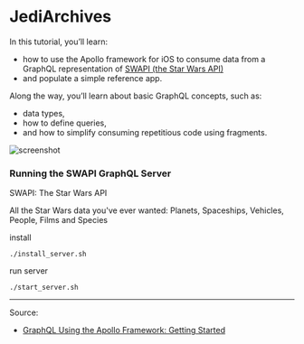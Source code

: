 # JediArchives

In this tutorial, you’ll learn: 

- how to use the Apollo framework for iOS to consume data from a GraphQL representation of [SWAPI (the Star Wars API)](https://swapi.co/)
- and populate a simple reference app.

Along the way, you’ll learn about basic GraphQL concepts, such as:

- data types, 
- how to define queries, 
- and how to simplify consuming repetitious code using fragments.

![screenshot](https://koenig-media.raywenderlich.com/uploads/2018/05/Simulator-Screen-Shot-iPhone-8-2018-05-19-at-15.36.20.png)

### Running the SWAPI GraphQL Server
SWAPI: The Star Wars API

All the Star Wars data you've ever wanted:
Planets, Spaceships, Vehicles, People, Films and Species

install

```
./install_server.sh
```

run server

```
./start_server.sh
```

---

Source:

- [GraphQL Using the Apollo Framework: Getting Started](https://www.raywenderlich.com/184485/graphql-using-the-apollo-framework-getting-started)